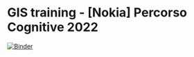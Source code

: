 # GIS training - [Nokia] Percorso Cognitive 2022

[![Binder](https://mybinder.org/badge_logo.svg)](https://mybinder.org/v2/gh/danioxoli/gistraining_nokia/HEAD)
